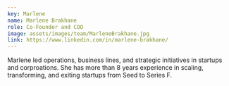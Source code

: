 ```yaml
---
key: Marlene
name: Marlene Brakhane
role: Co-Founder and COO
image: assets/images/team/MarleneBrakhane.jpg
link: https://www.linkedin.com/in/marlene-brakhane/
---
```


Marlene led operations, business lines, and strategic initiatives in startups and corproations. She has more than 8 years experience in scaling, transforming, and exiting startups from Seed to Series F.
